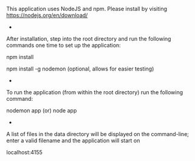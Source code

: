 ﻿This
application
uses
NodeJS and npm.
Please
install
by
visiting
https://nodejs.org/en/download/

-

After installation, step into the root directory and run the following commands one time to set up the application:

npm install 

npm install -g nodemon (optional, allows for easier testing)

-

To run the application (from within the root directory) run the following command:

nodemon app (or) node app

-

A list of files in the data directory will be displayed on the command-line; enter a valid filename and the application will start on

localhost:4155
